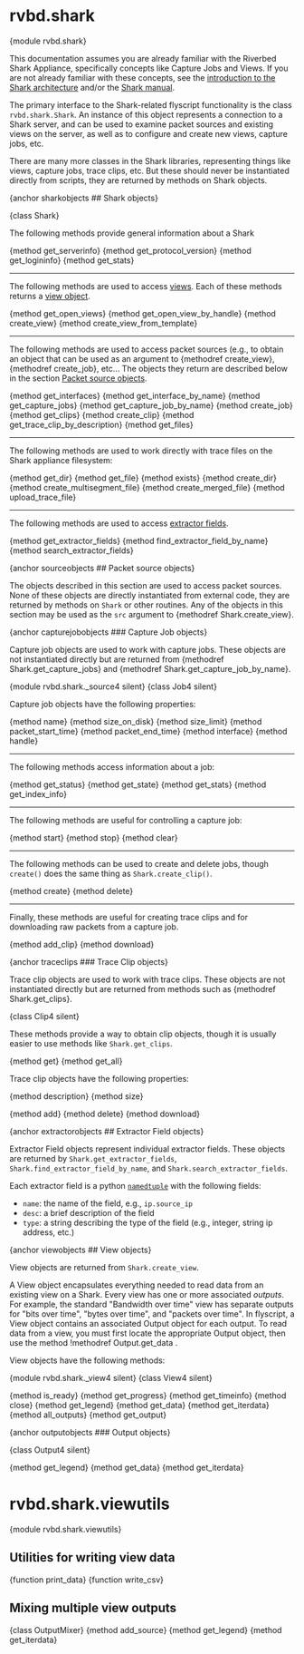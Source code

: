 rvbd.shark
==========

{module rvbd.shark}

This documentation assumes you are already familiar with the
Riverbed Shark Appliance,
specifically concepts like Capture Jobs and Views.
If you are not already familiar with these concepts,
see the [introduction to the Shark architecture](background)
and/or the [Shark manual](http://www.riverbed.com/us/products/cascade/cascade_shark_overview.php).

The primary interface to the Shark-related flyscript functionality
is the class `rvbd.shark.Shark`.
An instance of this object represents a connection to a Shark server,
and can be used to examine packet sources and existing views on the
server, as well as to configure and create new views, capture jobs, etc.

There are many more classes in the Shark libraries, representing
things like views, capture jobs, trace clips, etc.
But these should never be instantiated directly from scripts,
they are returned by methods on Shark objects.

{anchor sharkobjects ## Shark objects}

{class Shark}

The following methods provide general information about a Shark

{method get_serverinfo}
{method get_protocol_version}
{method get_logininfo}
{method get_stats}

* * *

The following methods are used to access [views](glossary.html#view).
Each of these methods returns a [view object](#viewobjects).

{method get_open_views}
{method get_open_view_by_handle}
{method create_view}
{method create_view_from_template}
   
* * *

The following methods are used to access packet sources
(e.g., to obtain an object that can be used as an argument to
{methodref create_view}, {methodref create_job}, etc...
The objects they return are described below in the section
[Packet source objects](#sourceobjects).

{method get_interfaces}
{method get_interface_by_name}
{method get_capture_jobs}
{method get_capture_job_by_name}
{method create_job}
{method get_clips}
{method create_clip}
{method get_trace_clip_by_description}
{method get_files}

* * *

The following methods are used to work directly with trace files
on the Shark appliance filesystem:

{method get_dir}
{method get_file}
{method exists}
{method create_dir}
{method create_multisegment_file}
{method create_merged_file}
{method upload_trace_file}

* * *

The following methods are used to access
[extractor fields](glossary.html#extractorfield).

{method get_extractor_fields}
{method find_extractor_field_by_name}
{method search_extractor_fields}


{anchor sourceobjects ## Packet source objects}

The objects described in this section are used to access packet sources.
None of these objects are directly instantiated from external code,
they are returned by methods on `Shark` or other routines.
Any of the objects in this section may be used as the `src`
argument to {methodref Shark.create_view}.

{anchor capturejobobjects ### Capture Job objects}

Capture job objects are used to work with capture jobs.
These objects are not instantiated directly but are returned from
{methodref Shark.get_capture_jobs}
and {methodref Shark.get_capture_job_by_name}.

{module rvbd.shark._source4 silent}
{class Job4 silent}

Capture job objects have the following properties:

{method name}
{method size_on_disk}
{method size_limit}
{method packet_start_time}
{method packet_end_time}
{method interface}
{method handle}

* * *

The following methods access information about a job:

{method get_status}
{method get_state}
{method get_stats}
{method get_index_info}

* * *

The following methods are useful for controlling a capture job:

{method start}
{method stop}
{method clear}

* * *

The following methods can be used to create and delete jobs,
though `create()` does the same thing as `Shark.create_clip()`.

{method create}
{method delete}

* * *

Finally, these methods are useful for creating trace clips and
for downloading raw packets from a capture job.

{method add_clip}
{method download}

{anchor traceclips ### Trace Clip objects}

Trace clip objects are used to work with trace clips.
These objects are not instantiated directly but are returned from
methods such as {methodref Shark.get_clips}.


{class Clip4 silent}

These methods provide a way to obtain clip objects, though it
is usually easier to use methods like `Shark.get_clips`.

{method get}
{method get_all}

Trace clip objects have the following properties:

<!-- document properties -->
{method description}
{method size}

{method add}
{method delete}
{method download}

{anchor extractorobjects ## Extractor Field objects}

Extractor Field objects represent individual extractor fields.
These objects are returned by `Shark.get_extractor_fields`,
`Shark.find_extractor_field_by_name`, and `Shark.search_extractor_fields`.

<!--
replace ticks above with method references when ridl issues
worked out
{methodref Shark.get_extractor_fields},
{methodref Shark.find_extractor_field_by_name}, and
{methodref Shark.search_extractor_fields}.
-->

Each extractor field is a python
[`namedtuple`](http://docs.python.org/library/collections.html#collections.namedtuple)
with the following fields:

   * `name`: the name of the field, e.g., `ip.source_ip`
   * `desc`: a brief description of the field
   * `type`: a string describing the type of the field
     (e.g., integer, string ip address, etc.)


{anchor viewobjects ## View objects}

View objects are returned from `Shark.create_view`.

<!-- {methodref Shark.create_view} -->

A View object encapsulates everything needed to read data from
an existing view on a Shark.
Every view has one or more associated *outputs*.
For example, the standard "Bandwidth over time" view has separate
outputs for "bits over time", "bytes over time", and "packets over time".
In flyscript, a View object contains an associated Output object for
each output.  To read data from a view, you must first locate the
appropriate Output object, then use the method
!methodref Output.get_data .

View objects have the following methods:

{module rvbd.shark._view4 silent}
{class View4 silent}

{method is_ready}
{method get_progress}
{method get_timeinfo}
{method close}
{method get_legend}
{method get_data}
{method get_iterdata}
{method all_outputs}
{method get_output}


{anchor outputobjects ### Output objects}

{class Output4 silent}

{method get_legend}
{method get_data}
{method get_iterdata}


rvbd.shark.viewutils
====================

{module rvbd.shark.viewutils}

## Utilities for writing view data

{function print_data}
{function write_csv}

## Mixing multiple view outputs

{class OutputMixer}
{method add_source}
{method get_legend}
{method get_iterdata}

